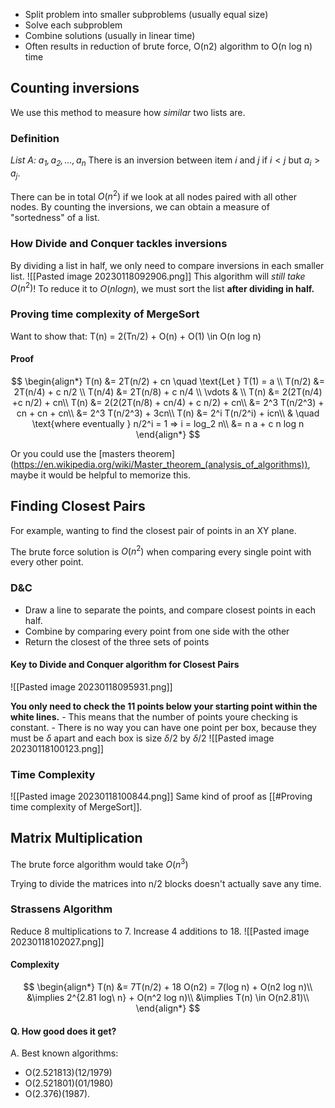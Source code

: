 -   Split problem into smaller subproblems (usually equal size)
-   Solve each subproblem
-   Combine solutions (usually in linear time)
-   Often results in reduction of brute force, O(n2) algorithm to O(n log n) time

## Counting inversions
We use this method to measure how *similar* two lists are. 

### Definition
*List A: $a_1, a_2, \dots, a_n$*
There is an inversion between item $i$ and $j$ if $i < j$ but $a_i > a_j$.

There can be in total $O(n^2)$ if we look at all nodes paired with all other nodes. By counting the inversions, we can obtain a measure of "sortedness" of a list.

### How Divide and Conquer tackles inversions
By dividing a list in half, we only need to compare inversions in each smaller list. 
![[Pasted image 20230118092906.png]]
This algorithm will *still take* $O(n^2)$! To reduce it to $O(n log n)$, we must sort the list **after dividing in half.**

### Proving time complexity of MergeSort

Want to show that:
T(n) = 2(Tn/2) + O(n) + O(1) \in O(n log n)

#### Proof
$$
\begin{align*}
T(n) &= 2T(n/2) + cn \quad \text{Let } T(1) = a \\
T(n/2) &= 2T(n/4) + c n/2 \\
T(n/4) &= 2T(n/8) + c n/4 \\
\vdots & \\
T(n) &= 2(2T(n/4) +c n/2) + cn\\
T(n) &= 2(2(2T(n/8) + cn/4) + c n/2) + cn\\
&= 2^3 T(n/2^3) + cn + cn + cn\\
&=  2^3 T(n/2^3) + 3cn\\
T(n) &= 2^i T(n/2^i) + icn\\
& \quad \text{where eventually } n/2^i = 1 => i = log_2 n\\
&= n a + c n log n
\end{align*}
$$

Or you could use the [masters theorem] (https://en.wikipedia.org/wiki/Master_theorem_(analysis_of_algorithms)), maybe it would be helpful to memorize this.

## Finding Closest Pairs

For example, wanting to find the closest pair of points in an XY plane. 

The brute force solution is $O(n^2)$ when comparing every single point with every other point.

### D&C
- Draw a line to separate the points, and compare closest points in each half.
- Combine by comparing every point from one side with the other
- Return the closest of the three sets of points

#### Key to Divide and Conquer algorithm for Closest Pairs
![[Pasted image 20230118095931.png]]

**You only need to check the 11 points below your starting point within the white lines.**
	- This means that the number of points youre checking is constant.
	- There is no way you can have one point per box, because they must be $\delta$ apart and each box is size $\delta/2$ by $\delta/2$
![[Pasted image 20230118100123.png]]

### Time Complexity
![[Pasted image 20230118100844.png]]
Same kind of proof as [[#Proving time complexity of MergeSort]].

## Matrix Multiplication 
The brute force algorithm would take $O(n^3)$

Trying to divide the matrices into n/2 blocks doesn't actually save any time.

### Strassens Algorithm
Reduce 8 multiplications to 7. Increase 4 additions to 18.
![[Pasted image 20230118102027.png]]
#### Complexity

$$
\begin{align*}
T(n) &= 7T(n/2) + 18 O(n2) = 7(log n) + O(n2 log n)\\
&\implies 2^{2.81 log\ n} + O(n^2 log n)\\
&\implies T(n) \in O(n2.81)\\
\end{align*}
$$
#### Q. How good does it get? 

A. Best known algorithms:
- O(2.521813)(12/1979) 
- O(2.521801)(01/1980) 
- O(2.376)(1987).